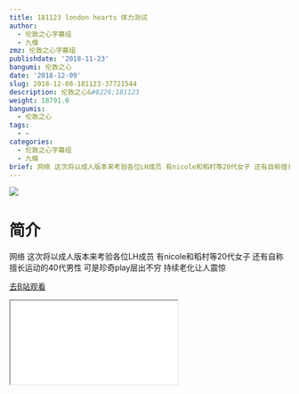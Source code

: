 ```yaml
---
title: 181123 london hearts 体力测试
author:
  - 伦敦之心字幕组
  - 九條
zmz: 伦敦之心字幕组
publishdate: '2018-11-23'
bangumi: 伦敦之心
date: '2018-12-09'
slug: 2018-12-08-181123-37721544
description: 伦敦之心&#8226;181123
weight: 18791.0
bangumis:
  - 伦敦之心
tags:
  - ~
categories:
  - 伦敦之心字幕组
  - 九條
brief: 网络 这次将以成人版本来考验各位LH成员 有nicole和稻村等20代女子 还有自称擅长运动的40代男性 可是珍奇play层出不穷 持续老化让人震惊
---
```

![](https://i.imgur.com/OYkPxMk.jpg)
# 简介  
网络
这次将以成人版本来考验各位LH成员 有nicole和稻村等20代女子 还有自称擅长运动的40代男性 可是珍奇play层出不穷 持续老化让人震惊  

[去B站观看](https://www.bilibili.com/video/av37721544/)
<div class ="resp-container"><iframe class="testiframe" src="//player.bilibili.com/player.html?aid=37721544"", scrolling="no", allowfullscreen="true" > </iframe></div> 
